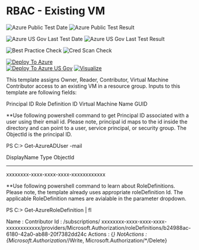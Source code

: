 # RBAC - Existing VM

![Azure Public Test Date](https://azurequickstartsservice.blob.core.windows.net/badges/101-rbac-builtinrole-virtualmachine/PublicLastTestDate.svg)
![Azure Public Test Result](https://azurequickstartsservice.blob.core.windows.net/badges/101-rbac-builtinrole-virtualmachine/PublicDeployment.svg)

![Azure US Gov Last Test Date](https://azurequickstartsservice.blob.core.windows.net/badges/101-rbac-builtinrole-virtualmachine/FairfaxLastTestDate.svg)
![Azure US Gov Last Test Result](https://azurequickstartsservice.blob.core.windows.net/badges/101-rbac-builtinrole-virtualmachine/FairfaxDeployment.svg)

![Best Practice Check](https://azurequickstartsservice.blob.core.windows.net/badges/101-rbac-builtinrole-virtualmachine/BestPracticeResult.svg)
![Cred Scan Check](https://azurequickstartsservice.blob.core.windows.net/badges/101-rbac-builtinrole-virtualmachine/CredScanResult.svg)

[![Deploy To Azure](https://raw.githubusercontent.com/fathym-it/azure-quickstart-templates/master/1-CONTRIBUTION-GUIDE/images/deploytoazure.svg?sanitize=true)](https://portal.azure.com/#create/Microsoft.Template/uri/https%3A%2F%2Fraw.githubusercontent.com%2Ffathym-it%2Fazure-quickstart-templates%2Fmaster%2F101-rbac-builtinrole-virtualmachine%2Fazuredeploy.json)  
[![Deploy To Azure US Gov](https://raw.githubusercontent.com/fathym-it/azure-quickstart-templates/master/1-CONTRIBUTION-GUIDE/images/deploytoazuregov.svg?sanitize=true)](https://portal.azure.us/#create/Microsoft.Template/uri/https%3A%2F%2Fraw.githubusercontent.com%2Ffathym-it%2Fazure-quickstart-templates%2Fmaster%2F101-rbac-builtinrole-virtualmachine%2Fazuredeploy.json)
[![Visualize](https://raw.githubusercontent.com/fathym-it/azure-quickstart-templates/master/1-CONTRIBUTION-GUIDE/images/visualizebutton.svg?sanitize=true)](http://armviz.io/#/?load=https%3A%2F%2Fraw.githubusercontent.com%2Ffathym-it%2Fazure-quickstart-templates%2Fmaster%2F101-rbac-builtinrole-virtualmachine%2Fazuredeploy.json)

This template assigns Owner, Reader, Contributor, Virtual Machine Contributor access to an existing VM in a resource group. Inputs to this template are following fields:

Principal ID
Role Definition ID
Virtual Machine Name
GUID

**Use following powershell command to get Principal ID associated with a user using their email id. Please note, principal id maps to the id inside the directory and can point to a user, service principal, or security group. The ObjectId is the principal ID.

PS C:\> Get-AzureADUser -mail <email id>

DisplayName                    Type                           ObjectId
-----------                    ----                           --------
<NAME>                                                        xxxxxxxx-xxxx-xxxx-xxxx-xxxxxxxxxxxx

**Use following powershell command to learn about RoleDefinitions. Please note, the template already uses appropriate roleDefinition Id. The applicable RoleDefinition names are avialable in the parameter dropdown. 

PS C:\> Get-AzureRoleDefinition | fl

Name       : Contributor
Id         : /subscriptions/ xxxxxxxx-xxxx-xxxx-xxxx-xxxxxxxxxxxx/providers/Microsoft.Authorization/roleDefinitions/b24988ac-6180-42a0-ab88-20f7382dd24c
Actions    : {*}
NotActions : {Microsoft.Authorization/*/Write, Microsoft.Authorization/*/Delete} 


